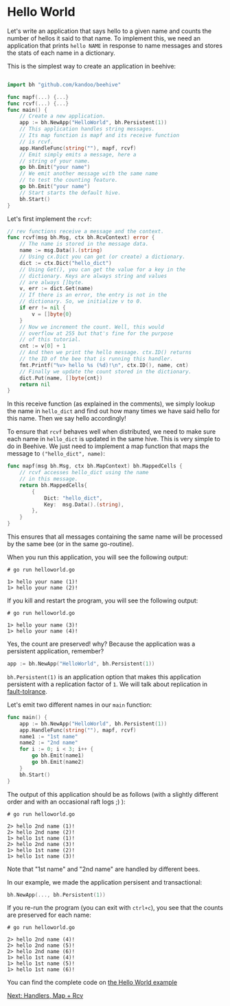 # Hello World
Let's write an application that says hello to a given name
and counts the number of hellos it said to that name.
To implement this, we need an application that prints 
`hello NAME` in response to name messages and stores the stats of
each name in a dictionary.

This is the simplest way to create an application in beehive:
```go

import bh "github.com/kandoo/beehive"

func mapf(...) {...}
func rcvf(...) {...}
func main() {
	// Create a new application.
	app := bh.NewApp("HelloWorld", bh.Persistent(1))
	// This application handles string messages.
	// Its map function is mapf and its receive function
	// is rcvf.
	app.HandleFunc(string(""), mapf, rcvf)
	// Emit simply emits a message, here a
	// string of your name.
    go bh.Emit("your name")
    // We emit another message with the same name
    // to test the counting feature.
    go bh.Emit("your name")
    // Start starts the default hive.
	bh.Start()
}
```

Let's first implement the `rcvf`:
```go
// rev functions receive a message and the context.
func rcvf(msg bh.Msg, ctx bh.RcvContext) error {
	// The name is stored in the message data.
	name := msg.Data().(string)
	// Using cx.Dict you can get (or create) a dictionary.
	dict := ctx.Dict("hello_dict")
	// Using Get(), you can get the value for a key in the 
	// dictionary. Keys are always string and values
	// are always []byte.
	v, err := dict.Get(name)
	// If there is an error, the entry is not in the 
	// dictionary. So, we initialize v to 0.
	if err != nil {
		v = []byte{0}
	}
	// Now we increment the count. Well, this would
	// overflow at 255 but that's fine for the purpose
	// of this tutorial.
	cnt := v[0] + 1
	// And then we print the hello message. ctx.ID() returns
	// the ID of the bee that is running this handler.
	fmt.Printf("%v> hello %s (%d)!\n", ctx.ID(), name, cnt)
	// Finally we update the count stored in the dictionary.
	dict.Put(name, []byte{cnt})
	return nil
}
```

In this receive function (as explained in the comments), we simply
lookup the name in `hello_dict` and find out how many times
we have said hello for this name. Then we say hello accordingly!

To ensure that `rcvf` behaves well when distributed, we need to
make sure each name in `hello_dict` is updated in the same hive.
This is very simple to do in Beehive. We just need to implement a 
map function that maps the message to `("hello_dict", name)`:
```go
func mapf(msg bh.Msg, ctx bh.MapContext) bh.MappedCells {
	// rcvf accesses hello_dict using the name
	// in this message.
	return bh.MappedCells{
		{
			Dict: "hello_dict",
			Key:  msg.Data().(string),
		},
	}
}
```

This ensures that all messages containing the same name will be
processed by the same bee (or in the same go-routine).

When you run this application, you will see the following output:
```
# go run helloworld.go

1> hello your name (1)!
1> hello your name (2)!
```

If you kill and restart the program, you will see the following output:
```
# go run helloworld.go

1> hello your name (3)!
1> hello your name (4)!
```

Yes, the count are preserved! why? Because the application was a persistent
application, remember?

```go
app := bh.NewApp("HelloWorld", bh.Persistent(1))
```

`bh.Persistent(1)` is an application option that makes this
application persistent with a replication factor of `1`. We will talk
about replication in [fault-tolrance](fault-tolerance.md).

Let's emit two different names in our `main` function:

```go
func main() {
	app := bh.NewApp("HelloWorld", bh.Persistent(1))
	app.HandleFunc(string(""), mapf, rcvf)
	name1 := "1st name"
	name2 := "2nd name"
	for i := 0; i < 3; i++ {
		go bh.Emit(name1)
		go bh.Emit(name2)
	}
	bh.Start()
}
```

The output of this application should be as follows (with a slightly different
order and with an occasional raft logs ;) ):

```
# go run helloworld.go

2> hello 2nd name (1)!
2> hello 2nd name (2)!
1> hello 1st name (1)!
2> hello 2nd name (3)!
1> hello 1st name (2)!
1> hello 1st name (3)!
```

Note that "1st name" and "2nd name" are handled by different bees.

In our example, we made the application persisent and transactional:
```go
bh.NewApp(..., bh.Persistent(1))
```

If you re-run the program (you can exit with `ctrl+c`),
you see that the counts are preserved for each name:
```
# go run helloworld.go

2> hello 2nd name (4)!
2> hello 2nd name (5)!
2> hello 2nd name (6)!
1> hello 1st name (4)!
1> hello 1st name (5)!
1> hello 1st name (6)!
```

You can find the complete code on
[the Hello World example](https://github.com/kandoo/beehive/tree/master/examples/helloworld/helloworld.go)

[Next: Handlers, Map + Rcv](handlers.md)

